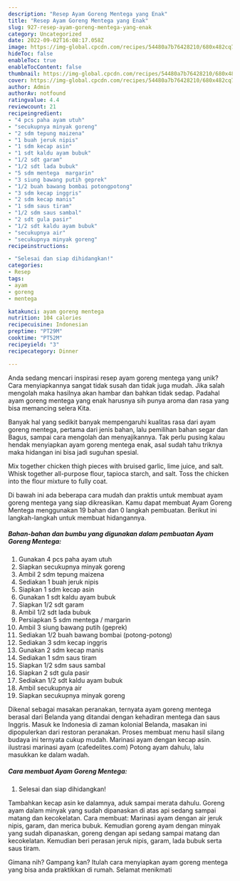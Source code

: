 ```yaml
---
description: "Resep Ayam Goreng Mentega yang Enak"
title: "Resep Ayam Goreng Mentega yang Enak"
slug: 927-resep-ayam-goreng-mentega-yang-enak
category: Uncategorized
date: 2022-09-02T16:08:17.058Z
image: https://img-global.cpcdn.com/recipes/54480a7b76428210/680x482cq70/ayam-goreng-mentega-foto-resep-utama.jpg
hideToc: false
enableToc: true
enableTocContent: false
thumbnail: https://img-global.cpcdn.com/recipes/54480a7b76428210/680x482cq70/ayam-goreng-mentega-foto-resep-utama.jpg
cover: https://img-global.cpcdn.com/recipes/54480a7b76428210/680x482cq70/ayam-goreng-mentega-foto-resep-utama.jpg
author: Admin
authorAv: notfound
ratingvalue: 4.4
reviewcount: 21
recipeingredient:
- "4 pcs paha ayam utuh"
- "secukupnya minyak goreng"
- "2 sdm tepung maizena"
- "1 buah jeruk nipis"
- "1 sdm kecap asin"
- "1 sdt kaldu ayam bubuk"
- "1/2 sdt garam"
- "1/2 sdt lada bubuk"
- "5 sdm mentega  margarin"
- "3 siung bawang putih geprek"
- "1/2 buah bawang bombai potongpotong"
- "3 sdm kecap inggris"
- "2 sdm kecap manis"
- "1 sdm saus tiram"
- "1/2 sdm saus sambal"
- "2 sdt gula pasir"
- "1/2 sdt kaldu ayam bubuk"
- "secukupnya air"
- "secukupnya minyak goreng"
recipeinstructions:

- "Selesai dan siap dihidangkan!"
categories:
- Resep
tags:
- ayam
- goreng
- mentega

katakunci: ayam goreng mentega 
nutrition: 104 calories
recipecuisine: Indonesian
preptime: "PT29M"
cooktime: "PT52M"
recipeyield: "3"
recipecategory: Dinner

---
```





Anda sedang mencari inspirasi resep ayam goreng mentega yang unik? Cara menyiapkannya sangat tidak susah dan tidak juga mudah. Jika salah mengolah maka hasilnya akan hambar dan bahkan tidak sedap. Padahal ayam goreng mentega yang enak harusnya sih punya aroma dan rasa yang bisa memancing selera Kita.





Banyak hal yang sedikit banyak mempengaruhi kualitas rasa dari ayam goreng mentega, pertama dari jenis bahan, lalu pemilihan bahan segar dan Bagus, sampai cara mengolah dan menyajikannya. Tak perlu pusing kalau hendak menyiapkan ayam goreng mentega enak,      asal sudah tahu triknya maka hidangan ini bisa jadi suguhan spesial.














Mix together chicken thigh pieces with bruised garlic, lime juice, and salt. Whisk together all-purpose flour, tapioca starch, and salt. Toss the chicken into the flour mixture to fully coat.






Di bawah ini ada beberapa cara mudah dan praktis untuk membuat ayam goreng mentega yang siap dikreasikan. Kamu dapat membuat Ayam Goreng Mentega menggunakan 19 bahan dan 0 langkah pembuatan. Berikut ini langkah-langkah untuk membuat hidangannya.

<!--inarticleads1-->

##### Bahan-bahan dan bumbu yang digunakan dalam pembuatan Ayam Goreng Mentega:

1. Gunakan 4 pcs paha ayam utuh
1. Siapkan secukupnya minyak goreng
1. Ambil 2 sdm tepung maizena
1. Sediakan 1 buah jeruk nipis
1. Siapkan 1 sdm kecap asin
1. Gunakan 1 sdt kaldu ayam bubuk
1. Siapkan 1/2 sdt garam
1. Ambil 1/2 sdt lada bubuk
1. Persiapkan 5 sdm mentega / margarin
1. Ambil 3 siung bawang putih (geprek)
1. Sediakan 1/2 buah bawang bombai (potong-potong)
1. Sediakan 3 sdm kecap inggris
1. Gunakan 2 sdm kecap manis
1. Sediakan 1 sdm saus tiram
1. Siapkan 1/2 sdm saus sambal
1. Siapkan 2 sdt gula pasir
1. Sediakan 1/2 sdt kaldu ayam bubuk
1. Ambil secukupnya air
1. Siapkan secukupnya minyak goreng


Dikenal sebagai masakan peranakan, ternyata ayam goreng mentega berasal dari Belanda yang ditandai dengan kehadiran mentega dan saus Inggris. Masuk ke Indonesia di zaman kolonial Belanda, masakan ini dipopulerkan dari restoran peranakan. Proses membuat menu hasil silang budaya ini ternyata cukup mudah. Marinasi ayam dengan kecap asin. ilustrasi marinasi ayam (cafedelites.com) Potong ayam dahulu, lalu masukkan ke dalam wadah. 

<!--inarticleads2-->

##### Cara membuat Ayam Goreng Mentega:


1. Selesai dan siap dihidangkan!

Tambahkan kecap asin ke dalamnya, aduk sampai merata dahulu. Goreng ayam dalam minyak yang sudah dipanaskan di atas api sedang sampai matang dan kecokelatan. Cara membuat: Marinasi ayam dengan air jeruk nipis, garam, dan merica bubuk. Kemudian goreng ayam dengan minyak yang sudah dipanaskan, goreng dengan api sedang sampai matang dan kecokelatan. Kemudian beri perasan jeruk nipis, garam, lada bubuk serta saus tiram. 

Gimana nih? Gampang kan? Itulah cara menyiapkan ayam goreng mentega yang bisa anda praktikkan di rumah. Selamat menikmati
